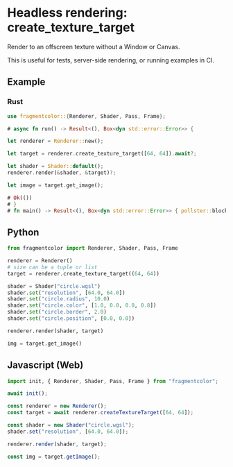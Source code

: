 # Headless rendering: create_texture_target

Render to an offscreen texture without a Window or Canvas.

This is useful for tests, server-side rendering, or running examples in CI.

## Example

### Rust

```rust path=null start=null
use fragmentcolor::{Renderer, Shader, Pass, Frame};

# async fn run() -> Result<(), Box<dyn std::error::Error>> {

let renderer = Renderer::new();

let target = renderer.create_texture_target([64, 64]).await?;

let shader = Shader::default();
renderer.render(&shader, &target)?;

let image = target.get_image();

# Ok(())
# }
# fn main() -> Result<(), Box<dyn std::error::Error>> { pollster::block_on(run()) }
```

## Python

```python path=null start=null
from fragmentcolor import Renderer, Shader, Pass, Frame

renderer = Renderer()
# size can be a tuple or list
target = renderer.create_texture_target((64, 64))

shader = Shader("circle.wgsl")
shader.set("resolution", [64.0, 64.0])
shader.set("circle.radius", 10.0)
shader.set("circle.color", [1.0, 0.0, 0.0, 0.8])
shader.set("circle.border", 2.0)
shader.set("circle.position", [0.0, 0.0])

renderer.render(shader, target)

img = target.get_image()
```

## Javascript (Web)

```js path=null start=null
import init, { Renderer, Shader, Pass, Frame } from "fragmentcolor";

await init();

const renderer = new Renderer();
const target = await renderer.createTextureTarget([64, 64]);

const shader = new Shader("circle.wgsl");
shader.set("resolution", [64.0, 64.0]);

renderer.render(shader, target);

const img = target.getImage();
```
